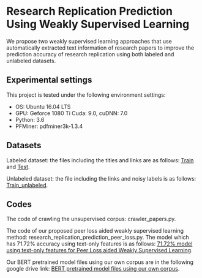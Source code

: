 # Research Replication Prediction Using Weakly Supervised Learning

We propose two weakly supervised learning approaches that use automatically extracted text information of research papers to improve the prediction accuracy of research replication using both labeled and unlabeled datasets. 

## Experimental settings

This project is tested under the following environment settings:
- OS: Ubuntu 16.04 LTS
- GPU: Geforce 1080 Ti Cuda: 9.0, cuDNN: 7.0
- Python: 3.6
- PFMiner: pdfminer3k-1.3.4

## Datasets

Labeled dataset: the files including the titles and links are as follows: [Train](https://drive.google.com/file/d/1x1pEiYUz8fErGYg0LUc94BLirq_IDc9j/view?usp=sharing) and [Test](https://drive.google.com/file/d/1YMX_Fa3Of0yt7EKZZGKWm1JBAwp3oY71/view?usp=sharing).

Unlabeled dataset: the file including the links and noisy labels is as follows: [Train_unlabeled](https://drive.google.com/file/d/107Qpe2uVC7JoMGzTYhSvbUQfan35cv3S/view?usp=sharing).



## Codes

The code of crawling the unsupervised corpus: crawler_papers.py.

The code of our proposed peer loss aided weakly supervised learning method: research_replication_prediction_peer_loss.py. The model which has 71.72% accuracy using text-only features is as follows: [71.72% model using text-only features for Peer Loss aided Weakly Supervised Learning](https://drive.google.com/file/d/1EMWTaC0KQHBwupVQ03d7VTpwQXwK83Ca/view?usp=sharing).

Our BERT pretrained model files using our own corpus are in the following google drive link:
[BERT pretrained model files using our own corpus](https://drive.google.com/file/d/1Wu_hp2OWe9y0Zwt9h2PdBDO6dzDvhzue/view?usp=sharing).
